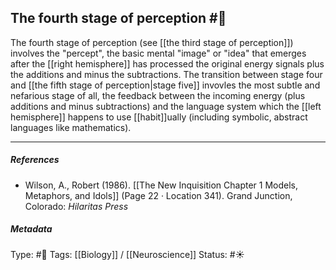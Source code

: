 ## The fourth stage of perception #🧠 

The fourth stage of perception (see [[the third stage of perception]]) involves the "percept", the basic mental "image" or "idea" that emerges after the [[right hemisphere]] has processed the original energy signals plus the additions and minus the subtractions. The transition between stage four and [[the fifth stage of perception|stage five]] invovles the most subtle and nefarious stage of all, the feedback between the incoming energy (plus additions and minus subtractions) and the language system which the [[left hemisphere]] happens to use [[habit]]ually (including symbolic, abstract languages like mathematics). 

___

##### References

- Wilson, A., Robert (1986). [[The New Inquisition Chapter 1 Models, Metaphors, and Idols]] (Page 22 · Location 341). Grand Junction, Colorado: _Hilaritas Press_

##### Metadata

Type: #🔴 
Tags: [[Biology]] / [[Neuroscience]] 
Status: #☀️ 